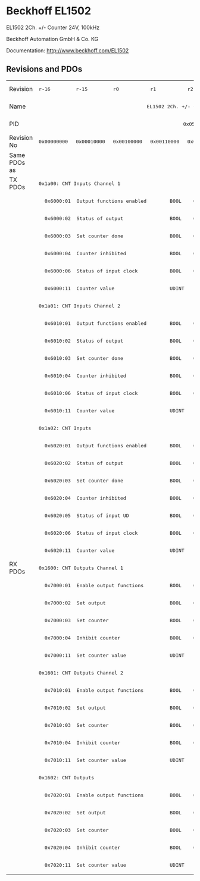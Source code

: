 # Beckhoff EL1502

EL1502 2Ch. +/- Counter 24V, 100kHz

Beckhoff Automation GmbH & Co. KG

Documentation: <a href="http://www.beckhoff.com/EL1502">http://www.beckhoff.com/EL1502</a>

## Revisions and PDOs
<table>
<tr >
<td class="first">Revision</td>
<td ><pre>r-16</pre></td>
<td ><pre>r-15</pre></td>
<td ><pre>r0</pre></td>
<td ><pre>r1</pre></td>
<td ><pre>r2</pre></td>
<td ><pre>r3</pre></td>
<td ><pre>r4</pre></td>
<td ><pre>r5</pre></td>
<td ><pre>r6</pre></td>
</tr>
<tr >
<td class="first">Name</td>
<td  colspan=9 align="center"><pre>EL1502 2Ch. +/- Counter 24V, 100kHz</pre></td>
</tr>
<tr >
<td class="first">PID</td>
<td  colspan=9 align="center"><pre>0x05de3052</pre></td>
</tr>
<tr >
<td class="first">Revision No</td>
<td ><pre>0x00000000</pre></td>
<td ><pre>0x00010000</pre></td>
<td ><pre>0x00100000</pre></td>
<td ><pre>0x00110000</pre></td>
<td ><pre>0x00120000</pre></td>
<td ><pre>0x00130000</pre></td>
<td ><pre>0x00140000</pre></td>
<td ><pre>0x00150000</pre></td>
<td ><pre>0x00160000</pre></td>
</tr>
<tr >
<td class="first">Same PDOs as</td>
<td  colspan=9 align="center"></td>
</tr>
<tr class="txpdo pdosection">
<td class="first" rowspan=22 valign=top>TX PDOs</td>
<td colspan=9 align="left"><pre>0x1a00: CNT Inputs Channel 1</pre></td>
<td></td>
</tr>
<tr class="txpdo">
<td class="first" colspan=4 align="left"><pre>  0x6000:01  Output functions enabled        BOOL</pre></td>
<td  colspan=5 align="left"><pre>  0x6000:01  Status__Output functions enabled  BOOL</pre></td>
</tr>
<tr class="txpdo">
<td class="first" colspan=4 align="left"><pre>  0x6000:02  Status of output                BOOL</pre></td>
<td  colspan=5 align="left"><pre>  0x6000:02  Status__Status of output        BOOL</pre></td>
</tr>
<tr class="txpdo">
<td class="first" colspan=4 align="left"><pre>  0x6000:03  Set counter done                BOOL</pre></td>
<td  colspan=5 align="left"><pre>  0x6000:03  Status__Set counter done        BOOL</pre></td>
</tr>
<tr class="txpdo">
<td class="first" colspan=4 align="left"><pre>  0x6000:04  Counter inhibited               BOOL</pre></td>
<td  colspan=5 align="left"><pre>  0x6000:04  Status__Counter inhibited       BOOL</pre></td>
</tr>
<tr class="txpdo">
<td class="first" colspan=4 align="left"><pre>  0x6000:06  Status of input clock           BOOL</pre></td>
<td  colspan=5 align="left"><pre>  0x6000:06  Status__Status of input clock   BOOL</pre></td>
</tr>
<tr class="txpdo">
<td class="first" colspan=9 align="left"><pre>  0x6000:11  Counter value                   UDINT</pre></td>
</tr>
<tr class="txpdo pdosection">
<td class="first" colspan=9 align="left"><pre>0x1a01: CNT Inputs Channel 2</pre></td>
</tr>
<tr class="txpdo">
<td class="first" colspan=4 align="left"><pre>  0x6010:01  Output functions enabled        BOOL</pre></td>
<td  colspan=5 align="left"><pre>  0x6010:01  Status__Output functions enabled  BOOL</pre></td>
</tr>
<tr class="txpdo">
<td class="first" colspan=4 align="left"><pre>  0x6010:02  Status of output                BOOL</pre></td>
<td  colspan=5 align="left"><pre>  0x6010:02  Status__Status of output        BOOL</pre></td>
</tr>
<tr class="txpdo">
<td class="first" colspan=4 align="left"><pre>  0x6010:03  Set counter done                BOOL</pre></td>
<td  colspan=5 align="left"><pre>  0x6010:03  Status__Set counter done        BOOL</pre></td>
</tr>
<tr class="txpdo">
<td class="first" colspan=4 align="left"><pre>  0x6010:04  Counter inhibited               BOOL</pre></td>
<td  colspan=5 align="left"><pre>  0x6010:04  Status__Counter inhibited       BOOL</pre></td>
</tr>
<tr class="txpdo">
<td class="first" colspan=4 align="left"><pre>  0x6010:06  Status of input clock           BOOL</pre></td>
<td  colspan=5 align="left"><pre>  0x6010:06  Status__Status of input clock   BOOL</pre></td>
</tr>
<tr class="txpdo">
<td class="first" colspan=9 align="left"><pre>  0x6010:11  Counter value                   UDINT</pre></td>
</tr>
<tr class="txpdo pdosection">
<td class="first" colspan=9 align="left"><pre>0x1a02: CNT Inputs</pre></td>
</tr>
<tr class="txpdo">
<td class="first" colspan=4 align="left"><pre>  0x6020:01  Output functions enabled        BOOL</pre></td>
<td  colspan=5 align="left"><pre>  0x6020:01  Status__Output functions enabled  BOOL</pre></td>
</tr>
<tr class="txpdo">
<td class="first" colspan=4 align="left"><pre>  0x6020:02  Status of output                BOOL</pre></td>
<td  colspan=5 align="left"><pre>  0x6020:02  Status__Status of output        BOOL</pre></td>
</tr>
<tr class="txpdo">
<td class="first" colspan=4 align="left"><pre>  0x6020:03  Set counter done                BOOL</pre></td>
<td  colspan=5 align="left"><pre>  0x6020:03  Status__Set counter done        BOOL</pre></td>
</tr>
<tr class="txpdo">
<td class="first" colspan=4 align="left"><pre>  0x6020:04  Counter inhibited               BOOL</pre></td>
<td  colspan=5 align="left"><pre>  0x6020:04  Status__Counter inhibited       BOOL</pre></td>
</tr>
<tr class="txpdo">
<td class="first" colspan=4 align="left"><pre>  0x6020:05  Status of input UD              BOOL</pre></td>
<td  colspan=5 align="left"><pre>  0x6020:05  Status__Status of input UD      BOOL</pre></td>
</tr>
<tr class="txpdo">
<td class="first" colspan=4 align="left"><pre>  0x6020:06  Status of input clock           BOOL</pre></td>
<td  colspan=5 align="left"><pre>  0x6020:06  Status__Status of input clock   BOOL</pre></td>
</tr>
<tr class="txpdo">
<td class="first" colspan=9 align="left"><pre>  0x6020:11  Counter value                   UDINT</pre></td>
</tr>
<tr class="rxpdo pdosection">
<td class="first" rowspan=18 valign=top>RX PDOs</td>
<td colspan=9 align="left"><pre>0x1600: CNT Outputs Channel 1</pre></td>
<td></td>
</tr>
<tr class="rxpdo">
<td class="first" colspan=4 align="left"><pre>  0x7000:01  Enable output functions         BOOL</pre></td>
<td  colspan=5 align="left"><pre>  0x7000:01  Control__Enable output functions  BOOL</pre></td>
</tr>
<tr class="rxpdo">
<td class="first" colspan=4 align="left"><pre>  0x7000:02  Set output                      BOOL</pre></td>
<td  colspan=5 align="left"><pre>  0x7000:02  Control__Set output             BOOL</pre></td>
</tr>
<tr class="rxpdo">
<td class="first" colspan=4 align="left"><pre>  0x7000:03  Set counter                     BOOL</pre></td>
<td  colspan=5 align="left"><pre>  0x7000:03  Control__Set counter            BOOL</pre></td>
</tr>
<tr class="rxpdo">
<td class="first" colspan=4 align="left"><pre>  0x7000:04  Inhibit counter                 BOOL</pre></td>
<td  colspan=5 align="left"><pre>  0x7000:04  Control__Inhibit counter        BOOL</pre></td>
</tr>
<tr class="rxpdo">
<td class="first" colspan=9 align="left"><pre>  0x7000:11  Set counter value               UDINT</pre></td>
</tr>
<tr class="rxpdo pdosection">
<td class="first" colspan=9 align="left"><pre>0x1601: CNT Outputs Channel 2</pre></td>
</tr>
<tr class="rxpdo">
<td class="first" colspan=4 align="left"><pre>  0x7010:01  Enable output functions         BOOL</pre></td>
<td  colspan=5 align="left"><pre>  0x7010:01  Control__Enable output functions  BOOL</pre></td>
</tr>
<tr class="rxpdo">
<td class="first" colspan=4 align="left"><pre>  0x7010:02  Set output                      BOOL</pre></td>
<td  colspan=5 align="left"><pre>  0x7010:02  Control__Set output             BOOL</pre></td>
</tr>
<tr class="rxpdo">
<td class="first" colspan=4 align="left"><pre>  0x7010:03  Set counter                     BOOL</pre></td>
<td  colspan=5 align="left"><pre>  0x7010:03  Control__Set counter            BOOL</pre></td>
</tr>
<tr class="rxpdo">
<td class="first" colspan=4 align="left"><pre>  0x7010:04  Inhibit counter                 BOOL</pre></td>
<td  colspan=5 align="left"><pre>  0x7010:04  Control__Inhibit counter        BOOL</pre></td>
</tr>
<tr class="rxpdo">
<td class="first" colspan=9 align="left"><pre>  0x7010:11  Set counter value               UDINT</pre></td>
</tr>
<tr class="rxpdo pdosection">
<td class="first" colspan=9 align="left"><pre>0x1602: CNT Outputs</pre></td>
</tr>
<tr class="rxpdo">
<td class="first" colspan=4 align="left"><pre>  0x7020:01  Enable output functions         BOOL</pre></td>
<td  colspan=5 align="left"><pre>  0x7020:01  Control__Enable output functions  BOOL</pre></td>
</tr>
<tr class="rxpdo">
<td class="first" colspan=4 align="left"><pre>  0x7020:02  Set output                      BOOL</pre></td>
<td  colspan=5 align="left"><pre>  0x7020:02  Control__Set output             BOOL</pre></td>
</tr>
<tr class="rxpdo">
<td class="first" colspan=4 align="left"><pre>  0x7020:03  Set counter                     BOOL</pre></td>
<td  colspan=5 align="left"><pre>  0x7020:03  Control__Set counter            BOOL</pre></td>
</tr>
<tr class="rxpdo">
<td class="first" colspan=4 align="left"><pre>  0x7020:04  Inhibit counter                 BOOL</pre></td>
<td  colspan=5 align="left"><pre>  0x7020:04  Control__Inhibit counter        BOOL</pre></td>
</tr>
<tr class="rxpdo">
<td class="first" colspan=9 align="left"><pre>  0x7020:11  Set counter value               UDINT</pre></td>
</tr>
</table>
